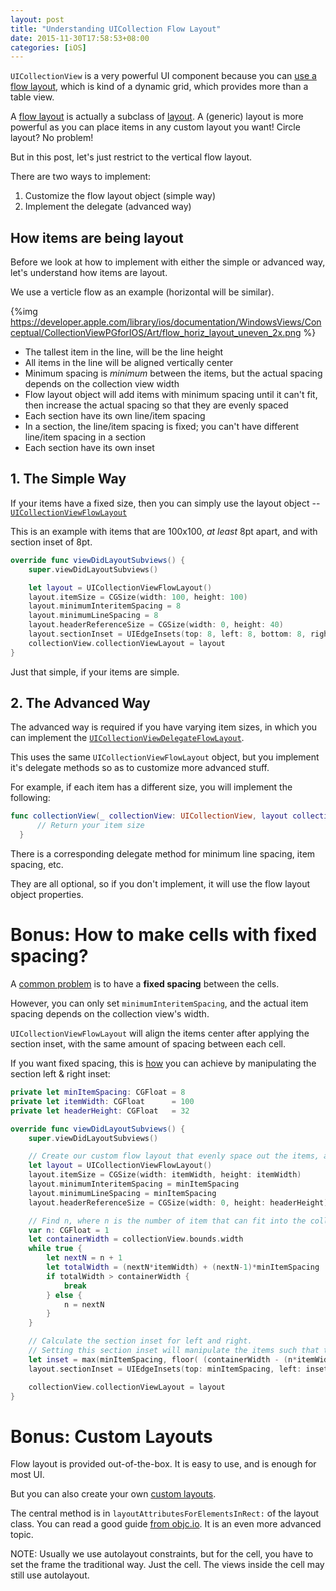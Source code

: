 ```yaml
---
layout: post
title: "Understanding UICollection Flow Layout"
date: 2015-11-30T17:58:53+08:00
categories: [iOS]
---
```


`UICollectionView` is a very powerful UI component because you can [use a flow layout](https://developer.apple.com/library/ios/documentation/WindowsViews/Conceptual/CollectionViewPGforIOS/UsingtheFlowLayout/UsingtheFlowLayout.html), which is kind of a dynamic grid, which provides more than a table view.

A [flow layout](https://developer.apple.com/library/ios/documentation/UIKit/Reference/UICollectionViewFlowLayout_class/index.html) is actually a subclass of [layout](https://developer.apple.com/library/ios/documentation/UIKit/Reference/UICollectionViewLayout_class/index.html). A (generic) layout is more powerful as you can place items in any custom layout you want! Circle layout? No problem!

But in this post, let's just restrict to the vertical flow layout.

There are two ways to implement:

1. Customize the flow layout object (simple way)
2. Implement the delegate (advanced way)


## How items are being layout

Before we look at how to implement with either the simple or advanced way, let's understand how items are layout. 

We use a verticle flow as an example (horizontal will be similar).

{%img https://developer.apple.com/library/ios/documentation/WindowsViews/Conceptual/CollectionViewPGforIOS/Art/flow_horiz_layout_uneven_2x.png %}

- The tallest item in the line, will be the line height
- All items in the line will be aligned vertically center
- Minimum spacing is _minimum_ between the items, but the actual spacing depends on the collection view width
- Flow layout object will add items with minimum spacing until it can't fit, then increase the actual spacing so that they are evenly spaced
- Each section have its own line/item spacing
- In a section, the line/item spacing is fixed; you can't have different line/item spacing in a section
- Each section have its own inset


## 1. The Simple Way 

If your items have a fixed size, then you can simply use the layout object -- [`UICollectionViewFlowLayout`](https://developer.apple.com/library/ios/documentation/UIKit/Reference/UICollectionViewFlowLayout_class/index.html#//apple_ref/occ/instp/UICollectionViewFlowLayout/)

This is an example with items that are 100x100, _at least_ 8pt apart, and with section inset of 8pt.

```swift
override func viewDidLayoutSubviews() {
    super.viewDidLayoutSubviews()

    let layout = UICollectionViewFlowLayout()
    layout.itemSize = CGSize(width: 100, height: 100)
    layout.minimumInteritemSpacing = 8
    layout.minimumLineSpacing = 8
    layout.headerReferenceSize = CGSize(width: 0, height: 40)
    layout.sectionInset = UIEdgeInsets(top: 8, left: 8, bottom: 8, right: 8)
    collectionView.collectionViewLayout = layout
}
```

Just that simple, if your items are simple.


## 2. The Advanced Way

The advanced way is required if you have varying item sizes, in which you can implement the [`UICollectionViewDelegateFlowLayout`](https://developer.apple.com/library/ios/documentation/UIKit/Reference/UICollectionViewDelegateFlowLayout_protocol/#//apple_ref/occ/intfm/UICollectionViewDelegateFlowLayout/).

This uses the same `UICollectionViewFlowLayout` object, but you implement it's delegate methods so as to customize more advanced stuff.

For example, if each item has a different size, you will implement the following:

```swift
func collectionView(_ collectionView: UICollectionView, layout collectionViewLayout: UICollectionViewLayout, sizeForItemAtIndexPath indexPath: NSIndexPath) -> CGSize {
      // Return your item size
  }
```

There is a corresponding delegate method for minimum line spacing, item spacing, etc.

They are all optional, so if you don't implement, it will use the flow layout object properties.


# Bonus: How to make cells with fixed spacing?

A [common problem](http://stackoverflow.com/q/17229350/242682) is to have a **fixed spacing** between the cells.

However, you can only set `minimumInteritemSpacing`, and the actual item spacing depends on the collection view's width.

`UICollectionViewFlowLayout` will align the items center after applying the section inset, with the same amount of spacing between each cell.

If you want fixed spacing, this is [how](http://stackoverflow.com/a/34012726/242682) you can achieve by manipulating the section left & right inset:

```swift
private let minItemSpacing: CGFloat = 8
private let itemWidth: CGFloat      = 100
private let headerHeight: CGFloat   = 32

override func viewDidLayoutSubviews() {
    super.viewDidLayoutSubviews()

    // Create our custom flow layout that evenly space out the items, and have them in the center
    let layout = UICollectionViewFlowLayout()
    layout.itemSize = CGSize(width: itemWidth, height: itemWidth)
    layout.minimumInteritemSpacing = minItemSpacing
    layout.minimumLineSpacing = minItemSpacing
    layout.headerReferenceSize = CGSize(width: 0, height: headerHeight)

    // Find n, where n is the number of item that can fit into the collection view
    var n: CGFloat = 1
    let containerWidth = collectionView.bounds.width
    while true {
        let nextN = n + 1
        let totalWidth = (nextN*itemWidth) + (nextN-1)*minItemSpacing
        if totalWidth > containerWidth {
            break
        } else {
            n = nextN
        }
    }

    // Calculate the section inset for left and right. 
    // Setting this section inset will manipulate the items such that they will all be aligned horizontally center.
    let inset = max(minItemSpacing, floor( (containerWidth - (n*itemWidth) - (n-1)*minItemSpacing) / 2 ) )
    layout.sectionInset = UIEdgeInsets(top: minItemSpacing, left: inset, bottom: minItemSpacing, right: inset)

    collectionView.collectionViewLayout = layout
}
```



# Bonus: Custom Layouts

Flow layout is provided out-of-the-box. It is easy to use, and is enough for most UI.

But you can also create your own [custom layouts](https://developer.apple.com/library/ios/documentation/WindowsViews/Conceptual/CollectionViewPGforIOS/CreatingCustomLayouts/CreatingCustomLayouts.html).

The central method is in `layoutAttributesForElementsInRect:` of the layout class. You can read a good guide [from objc.io](https://www.objc.io/issues/3-views/collection-view-layouts/). It is an even more advanced topic.

NOTE: Usually we use autolayout constraints, but for the cell, you have to set the frame the traditional way. Just the cell. The views inside the cell may still use autolayout.

